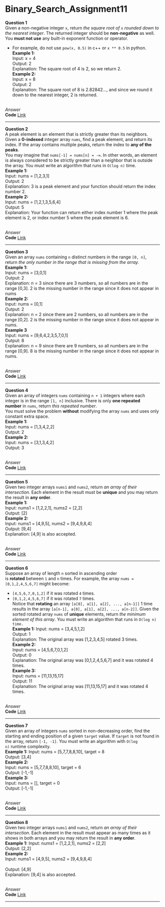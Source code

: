 # Binary_Search_Assignment11
**Question 1**<br>
Given a non-negative integer `x`, return *the square root of* `x` *rounded down to the nearest integer*. The returned integer should be **non-negative** as well.
You **must not use** any built-in exponent function or operator.<br>
- For example, do not use `pow(x, 0.5)` in c++ or `x ** 0.5` in python.<br>
**Example 1:**<br>
Input: x = 4<br>
Output: 2<br>
Explanation: The square root of 4 is 2, so we return 2.<br>
**Example 2:**<br>
Input: x = 8<br>
Output: 2<br>
Explanation: The square root of 8 is 2.82842..., and since we round it down to the nearest integer, 2 is returned.<br><br>

*Answer*<br>
**Code** [Link]()<br>
********************************************************************************************************************************
**Question 2**<br>
A peak element is an element that is strictly greater than its neighbors.
Given a **0-indexed** integer array `nums`, find a peak element, and return its index. If the array contains multiple peaks, return the index to **any of the peaks**.<br>
You may imagine that `nums[-1] = nums[n] = -∞`. In other words, an element is always considered to be strictly greater than a neighbor that is outside the array.
You must write an algorithm that runs in `O(log n)` time.<br>
**Example 1:**<br>
Input: nums = [1,2,3,1]<br>
Output: 2<br>
Explanation: 3 is a peak element and your function should return the index number 2.<br>
**Example 2:**<br>
Input: nums = [1,2,1,3,5,6,4]<br>
Output: 5<br>
Explanation: Your function can return either index number 1 where the peak element is 2, or index number 5 where the peak element is 6.<br><br>

*Answer*<br>
**Code** [Link]()<br>
********************************************************************************************************************************
**Question 3**<br>
Given an array `nums` containing `n` distinct numbers in the range `[0, n]`, return *the only number in the range that is missing from the array.*<br>
**Example 1:**<br>
Input: nums = [3,0,1]<br>
Output: 2<br>
Explanation: n = 3 since there are 3 numbers, so all numbers are in the range [0,3]. 2 is the missing number in the range since it does not appear in nums<br>
**Example 2:**<br>
Input: nums = [0,1]<br>
Output: 2<br>
Explanation: n = 2 since there are 2 numbers, so all numbers are in the range [0,2]. 2 is the missing number in the range since it does not appear in nums.<br>
**Example 3**<br>
Input: nums = [9,6,4,2,3,5,7,0,1]<br>
Output: 8<br>
Explanation: n = 9 since there are 9 numbers, so all numbers are in the range [0,9]. 8 is the missing number in the range since it does not appear in nums.<br><br>

*Answer*<br>
**Code** [Link]()<br>
********************************************************************************************************************************
**Question 4**<br>
Given an array of integers `nums` containing `n + 1` integers where each integer is in the range `[1, n]` inclusive.
There is only **one repeated number** in `nums`, return *this repeated number*.<br>
You must solve the problem **without** modifying the array `nums` and uses only constant extra space.<br>
**Example 1:**<br>
Input: nums = [1,3,4,2,2]<br>
Output: 2<br>
**Example 2:**<br>
Input: nums = [3,1,3,4,2]<br>
Output: 3<br><br>

*Answer*<br>
**Code** [Link]()<br>
********************************************************************************************************************************
**Question 5**<br>
Given two integer arrays `nums1` and `nums2`, return *an array of their intersection*. Each element in the result must be **unique** and you may return the result in **any order**.<br>
**Example 1:**<br>
Input: nums1 = [1,2,2,1], nums2 = [2,2]<br>
Output: [2]<br>
**Example 2:**<br>
Input: nums1 = [4,9,5], nums2 = [9,4,9,8,4]<br>
Output: [9,4]<br>
Explanation: [4,9] is also accepted.<br><br>

*Answer*<br>
**Code** [Link]()<br>
********************************************************************************************************************************
**Question 6**<br>
Suppose an array of length `n` sorted in ascending order is **rotated** between `1` and `n` times. For example, the array `nums = [0,1,2,4,5,6,7]` might become:<br>
- `[4,5,6,7,0,1,2]` if it was rotated `4` times.<br>
- `[0,1,2,4,5,6,7]` if it was rotated `7` times.<br>
Notice that **rotating** an array `[a[0], a[1], a[2], ..., a[n-1]]` 1 time results in the array `[a[n-1], a[0], a[1], a[2], ..., a[n-2]]`.
Given the sorted rotated array `nums` of **unique** elements, return *the minimum element of this array*.
You must write an algorithm that runs in `O(log n) time.`<br>
**Example 1:**
Input: nums = [3,4,5,1,2]<br>
Output: 1<br>
Explanation: The original array was [1,2,3,4,5] rotated 3 times.<br>
**Example 2:**<br>
Input: nums = [4,5,6,7,0,1,2]<br>
Output: 0<br>
Explanation: The original array was [0,1,2,4,5,6,7] and it was rotated 4 times.<br>
**Example 3:**<br>
Input: nums = [11,13,15,17]<br>
Output: 11<br>
Explanation: The original array was [11,13,15,17] and it was rotated 4 times.<br><br>

*Answer*<br>
**Code** [Link]()<br>
********************************************************************************************************************************
**Question 7**<br>
Given an array of integers `nums` sorted in non-decreasing order, find the starting and ending position of a given `target` value.
If `target` is not found in the array, return `[-1, -1]`.
You must write an algorithm with `O(log n)` runtime complexity.<br>
**Example 1:**
Input: nums = [5,7,7,8,8,10], target = 8<br>
Output: [3,4]<br>
**Example 2:**<br>
Input: nums = [5,7,7,8,8,10], target = 6<br>
Output: [-1,-1]<br>
**Example 3:**<br>
Input: nums = [], target = 0<br>
Output: [-1,-1]<br><br>

*Answer*<br>
**Code** [Link]()<br>
********************************************************************************************************************************
**Question 8**<br>
Given two integer arrays `nums1` and `nums2`, return *an array of their intersection*. Each element in the result must appear as many times as it shows in both arrays and you may return the result in **any order**.<br>
**Example 1:**
Input: nums1 = [1,2,2,1], nums2 = [2,2]<br>
Output: [2,2]<br>
**Example 2:**<br>
Input: nums1 = [4,9,5], nums2 = [9,4,9,8,4]<br><br>
Output: [4,9]<br>
Explanation: [9,4] is also accepted.<br><br>

*Answer*<br>
**Code** [Link]()<br>
********************************************************************************************************************************


